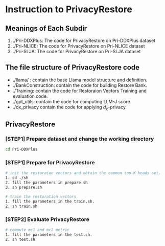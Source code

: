 # Instruction to PrivacyRestore

## Meanings of Each Subdir
1. ./Pri-DDXPlus: The code for PrivacyRestore on Pri-DDXPlus dataset
2. ./Pri-NLICE: The code for PrivacyRestore on Pri-NLICE dataset
3. ./Pri-SLJA: The code for PrivacyRestore on Pri-SLJA dataset

## The file structure of PrivacyRestore code
- ./llama/ : contain the base Llama model structure and definition.
- ./BankConstruction: contain the code for building Restore Bank.
- ./Training: contain the code for Restoraion Vectors Training and evaluation code.
- ./gpt_utils: contain the code for computing LLM-J score
- ./dx_privacy contain the code for applying $d_\chi$-privacy


## PrivacyRestore

### [STEP1] Prepare dataset and change the working directory
```bash
cd Pri-DDXPlus
```

### [STEP1] Prepare for PrivacyRestore
```bash
# init the restoraion vectors and obtain the common top-K heads set.
1. cd ./sh
2. fill the parameters in prepare.sh
3. sh prepare.sh
``` 

```bash
# train the restoration vectors
1. fill the parameters in the train.sh.
2. sh train.sh
```

### [STEP2] Evaluate PrivacyRestore
```bash
# compute mc1 and mc2 metric
1. fill the parameters in the test.sh.
2. sh test.sh
```